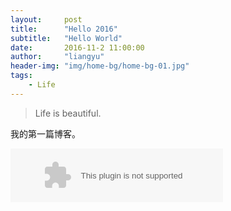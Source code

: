 ```yaml
---
layout:     post
title:      "Hello 2016"
subtitle:   "Hello World"
date:       2016-11-2 11:00:00
author:     "liangyu"
header-img: "img/home-bg/home-bg-01.jpg"
tags:
    - Life
---
```


>Life is beautiful.

我的第一篇博客。

<embed src="http://music.163.com/style/swf/widget.swf?sid=19704125&type=2&auto=1&width=320&height=66" width="340" height="86"  allowNetworking="all"></embed>



